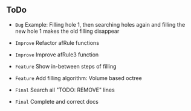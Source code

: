 ## ToDo

* `Bug` Example: Filling hole 1, then searching holes again and filling the new hole 1 makes the old filling disappear

* `Improve` Refactor afRule functions
* `Improve` Improve afRule3 function

* `Feature` Show in-between steps of filling
* `Feature` Add filling algorithm: Volume based octree

* `Final` Search all "TODO: REMOVE" lines
* `Final` Complete and correct docs

